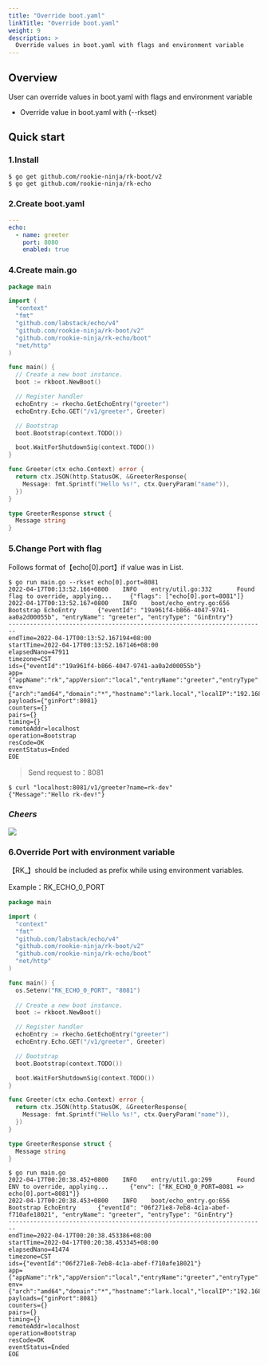 ```yaml
---
title: "Override boot.yaml"
linkTitle: "Override boot.yaml"
weight: 9
description: >
  Override values in boot.yaml with flags and environment variable
---
```


## Overview
User can override values in boot.yaml with flags and environment variable

- Override value in boot.yaml with (\-\-rkset)

## Quick start
### 1.Install

```shell script
$ go get github.com/rookie-ninja/rk-boot/v2
$ go get github.com/rookie-ninja/rk-echo
```

### 2.Create boot.yaml
```yaml
---
echo:
  - name: greeter
    port: 8080
    enabled: true
```

### 4.Create main.go

```go
package main

import (
  "context"
  "fmt"
  "github.com/labstack/echo/v4"
  "github.com/rookie-ninja/rk-boot/v2"
  "github.com/rookie-ninja/rk-echo/boot"
  "net/http"
)

func main() {
  // Create a new boot instance.
  boot := rkboot.NewBoot()

  // Register handler
  echoEntry := rkecho.GetEchoEntry("greeter")
  echoEntry.Echo.GET("/v1/greeter", Greeter)

  // Bootstrap
  boot.Bootstrap(context.TODO())

  boot.WaitForShutdownSig(context.TODO())
}

func Greeter(ctx echo.Context) error {
  return ctx.JSON(http.StatusOK, &GreeterResponse{
    Message: fmt.Sprintf("Hello %s!", ctx.QueryParam("name")),
  })
}

type GreeterResponse struct {
  Message string
}
```

### 5.Change Port with flag
Follows format of【echo[0].port】if value was in List.

```shell
$ go run main.go --rkset echo[0].port=8081
2022-04-17T00:13:52.166+0800    INFO    entry/util.go:332       Found flag to override, applying...     {"flags": ["echo[0].port=8081"]}
2022-04-17T00:13:52.167+0800    INFO    boot/echo_entry.go:656   Bootstrap EchoEntry      {"eventId": "19a961f4-b866-4047-9741-aa0a2d00055b", "entryName": "greeter", "entryType": "GinEntry"}
------------------------------------------------------------------------
endTime=2022-04-17T00:13:52.167194+08:00
startTime=2022-04-17T00:13:52.167146+08:00
elapsedNano=47911
timezone=CST
ids={"eventId":"19a961f4-b866-4047-9741-aa0a2d00055b"}
app={"appName":"rk","appVersion":"local","entryName":"greeter","entryType":"EchoEntry"}
env={"arch":"amd64","domain":"*","hostname":"lark.local","localIP":"192.168.101.5","os":"darwin"}
payloads={"ginPort":8081}
counters={}
pairs={}
timing={}
remoteAddr=localhost
operation=Bootstrap
resCode=OK
eventStatus=Ended
EOE
```

> Send request to：8081
```shell script
$ curl "localhost:8081/v1/greeter?name=rk-dev"
{"Message":"Hello rk-dev!"}
```

### _**Cheers**_
![](/rk-boot/user-guide/cheers.png)

### 6.Override Port with environment variable
【RK_】should be included as prefix while using environment variables.

Example：RK_ECHO_0_PORT

```go
package main

import (
  "context"
  "fmt"
  "github.com/labstack/echo/v4"
  "github.com/rookie-ninja/rk-boot/v2"
  "github.com/rookie-ninja/rk-echo/boot"
  "net/http"
)

func main() {
  os.Setenv("RK_ECHO_0_PORT", "8081")
  
  // Create a new boot instance.
  boot := rkboot.NewBoot()

  // Register handler
  echoEntry := rkecho.GetEchoEntry("greeter")
  echoEntry.Echo.GET("/v1/greeter", Greeter)

  // Bootstrap
  boot.Bootstrap(context.TODO())

  boot.WaitForShutdownSig(context.TODO())
}

func Greeter(ctx echo.Context) error {
  return ctx.JSON(http.StatusOK, &GreeterResponse{
    Message: fmt.Sprintf("Hello %s!", ctx.QueryParam("name")),
  })
}

type GreeterResponse struct {
  Message string
}
```

```shell
$ go run main.go
2022-04-17T00:20:38.452+0800    INFO    entry/util.go:299       Found ENV to override, applying...      {"env": ["RK_ECHO_0_PORT=8081 => echo[0].port=8081"]}
2022-04-17T00:20:38.453+0800    INFO    boot/echo_entry.go:656   Bootstrap EchoEntry      {"eventId": "06f271e8-7eb8-4c1a-abef-f710afe18021", "entryName": "greeter", "entryType": "GinEntry"}
------------------------------------------------------------------------
endTime=2022-04-17T00:20:38.453386+08:00
startTime=2022-04-17T00:20:38.453345+08:00
elapsedNano=41474
timezone=CST
ids={"eventId":"06f271e8-7eb8-4c1a-abef-f710afe18021"}
app={"appName":"rk","appVersion":"local","entryName":"greeter","entryType":"EchoEntry"}
env={"arch":"amd64","domain":"*","hostname":"lark.local","localIP":"192.168.101.5","os":"darwin"}
payloads={"ginPort":8081}
counters={}
pairs={}
timing={}
remoteAddr=localhost
operation=Bootstrap
resCode=OK
eventStatus=Ended
EOE
```